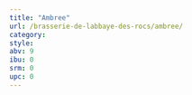 ```yaml
---
title: "Ambree"
url: /brasserie-de-labbaye-des-rocs/ambree/
category: 
style: 
abv: 9
ibu: 0
srm: 0
upc: 0
---
```


